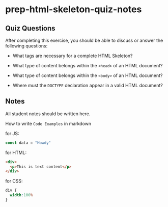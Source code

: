 # prep-html-skeleton-quiz-notes

## Quiz Questions

After completing this exercise, you should be able to discuss or answer the following questions:

- What tags are necessary for a complete HTML Skeleton?
<!--Tages that are necessary for completing HTML Skeleton are <!DOCTYPE>, <html>, <head>, <title>, and <body>-->
- What type of content belongs within the `<head>` of an HTML document?
<!--The title belongs in the head of an html document>-->
- What type of content belongs within the `<body>` of an HTML document?
<!--<h1> and <p> tags belong in the body of the html document-->
- Where must the `DOCTYPE` declaration appear in a valid HTML document?
<!--The DOCTYPE declaration must appear at the beginning of a document in order to be considered valid-->
## Notes

All student notes should be written here.


How to write `Code Examples` in markdown

for JS:
```javascript
const data = "Howdy"
```

for HTML:
```html
<div>
  <p>This is text content</p>
</div>
```

for CSS:
```css
div {
  width:100%
}
```

